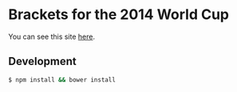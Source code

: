 Brackets for the 2014 World Cup
===============================

You can see this site [here](http://zeroseven.github.io/wc14-bracket/dist).

Development
-----------

``` bash
$ npm install && bower install
```
